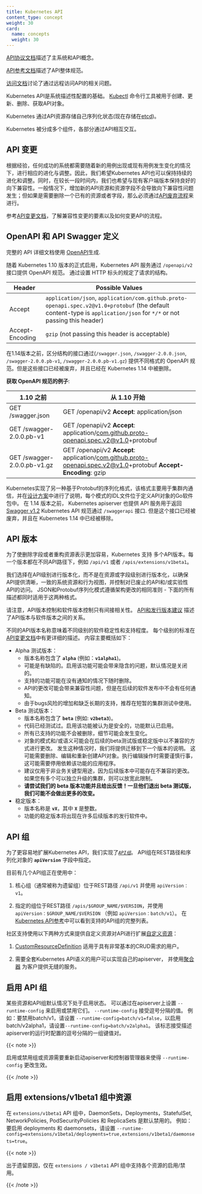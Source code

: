 ```yaml
---
title: Kubernetes API
content_type: concept
weight: 30
card:
  name: concepts
  weight: 30
---
```


<!-- overview -->

<!--
Overall API conventions are described in the [API conventions doc](https://git.k8s.io/community/contributors/devel/sig-architecture/api-conventions.md).

API endpoints, resource types and samples are described in [API Reference](/docs/reference).

Remote access to the API is discussed in the [Controlling API Access doc](/docs/reference/access-authn-authz/controlling-access/).

The Kubernetes API also serves as the foundation for the declarative configuration schema for the system. The [kubectl](/docs/reference/kubectl/overview/) command-line tool can be used to create, update, delete, and get API objects.

Kubernetes also stores its serialized state (currently in [etcd](https://coreos.com/docs/distributed-configuration/getting-started-with-etcd/)) in terms of the API resources.

Kubernetes itself is decomposed into multiple components, which interact through its API.
-->
[API协议文档](https://git.k8s.io/community/contributors/devel/sig-architecture/api-conventions.md)描述了主系统和API概念。

[API参考文档](/docs/reference)描述了API整体规范。

[访问文档](/docs/admin/accessing-the-api)讨论了通过远程访问API的相关问题。

Kubernetes API是系统描述性配置的基础。 [Kubectl](/docs/user-guide/kubectl/) 命令行工具被用于创建、更新、删除、获取API对象。

Kubernetes 通过API资源存储自己序列化状态(现在存储在[etcd](https://coreos.com/docs/distributed-configuration/getting-started-with-etcd/))。

Kubernetes 被分成多个组件，各部分通过API相互交互。




<!-- body -->

<!--
## API changes

In our experience, any system that is successful needs to grow and change as new use cases emerge or existing ones change. Therefore, we expect the Kubernetes API to continuously change and grow. However, we intend to not break compatibility with existing clients, for an extended period of time. In general, new API resources and new resource fields can be expected to be added frequently. Elimination of resources or fields will require following the [API deprecation policy](/docs/reference/using-api/deprecation-policy/).

What constitutes a compatible change and how to change the API are detailed by the [API change document](https://git.k8s.io/community/contributors/devel/sig-architecture/api_changes.md).
-->
## API 变更

根据经验，任何成功的系统都需要随着新的用例出现或现有用例发生变化的情况下，进行相应的进化与调整。因此，我们希望Kubernetes API也可以保持持续的进化和调整。同时，在较长一段时间内，我们也希望与现有客户端版本保持良好的向下兼容性。一般情况下，增加新的API资源和资源字段不会导致向下兼容性问题发生；但如果是需要删除一个已有的资源或者字段，那么必须通过[API废弃流程](/docs/reference/deprecation-policy/)来进行。

参考[API变更文档](https://git.k8s.io/community/contributors/devel/sig-architecture/api_changes.md)，了解兼容性变更的要素以及如何变更API的流程。

<!--
## OpenAPI and Swagger definitions

Complete API details are documented using [OpenAPI](https://www.openapis.org/).

Starting with Kubernetes 1.10, the Kubernetes API server serves an OpenAPI spec via the `/openapi/v2` endpoint.
The requested format is specified by setting HTTP headers:
-->

## OpenAPI 和 API Swagger 定义

完整的 API 详细文档使用 [OpenAPI](https://www.openapis.org/)生成.

随着 Kubernetes 1.10 版本的正式启用，Kubernetes API 服务通过 `/openapi/v2` 接口提供 OpenAPI 规范。
通过设置 HTTP 标头的规定了请求的结构。

Header | Possible Values
------ | ---------------
Accept | `application/json`, `application/com.github.proto-openapi.spec.v2@v1.0+protobuf` (the default content-type is `application/json` for `*/*` or not passing this header)
Accept-Encoding | `gzip` (not passing this header is acceptable)

<!--
Prior to 1.14, format-separated endpoints (`/swagger.json`, `/swagger-2.0.0.json`, `/swagger-2.0.0.pb-v1`, `/swagger-2.0.0.pb-v1.gz`)
serve the OpenAPI spec in different formats. These endpoints are deprecated, and are removed in Kubernetes 1.14.

**Examples of getting OpenAPI spec**:

Before 1.10 | Starting with Kubernetes 1.10
-->

在1.14版本之前，区分结构的接口通过(`/swagger.json`, `/swagger-2.0.0.json`, `/swagger-2.0.0.pb-v1`, `/swagger-2.0.0.pb-v1.gz`)
提供不同格式的 OpenAPI 规范。但是这些接口已经被废弃，并且已经在 Kubernetes 1.14 中被删除。

**获取 OpenAPI 规范的例子**:

1.10 之前 | 从 1.10 开始
----------- | -----------------------------
GET /swagger.json | GET /openapi/v2 **Accept**: application/json
GET /swagger-2.0.0.pb-v1 | GET /openapi/v2 **Accept**: application/com.github.proto-openapi.spec.v2@v1.0+protobuf
GET /swagger-2.0.0.pb-v1.gz | GET /openapi/v2 **Accept**: application/com.github.proto-openapi.spec.v2@v1.0+protobuf **Accept-Encoding**: gzip

<!--
Kubernetes implements an alternative Protobuf based serialization format for the API that is primarily intended for intra-cluster communication, documented in the [design proposal](https://github.com/kubernetes/community/blob/master/contributors/design-proposals/api-machinery/protobuf.md) and the IDL files for each schema are located in the Go packages that define the API objects.

Prior to 1.14, the Kubernetes apiserver also exposes an API that can be used to retrieve
the [Swagger v1.2](http://swagger.io/) Kubernetes API spec at `/swaggerapi`.
This endpoint is deprecated, and will be removed in Kubernetes 1.14.
-->

Kubernetes实现了另一种基于Protobuf的序列化格式，该格式主要用于集群内通信，并在[设计方案](https://github.com/kubernetes/community/blob/master/contributors/design-proposals/api-machinery/protobuf.md)中进行了说明，每个模式的IDL文件位于定义API对象的Go软件包中。
在 1.14 版本之前， Kubernetes apiserver 也提供 API 服务用于返回
[Swagger v1.2](http://swagger.io/) Kubernetes API 规范通过 `/swaggerapi` 接口.
但是这个接口已经被废弃，并且在 Kubernetes 1.14 中已经被移除。

<!--
## API versioning

To make it easier to eliminate fields or restructure resource representations, Kubernetes supports
multiple API versions, each at a different API path, such as `/api/v1` or
`/apis/extensions/v1beta1`.
-->

## API 版本

为了使删除字段或者重构资源表示更加容易，Kubernetes 支持
多个API版本。每一个版本都在不同API路径下，例如 `/api/v1` 或者
`/apis/extensions/v1beta1`。

<!--
We chose to version at the API level rather than at the resource or field level to ensure that the API presents a clear, consistent view of system resources and behavior, and to enable controlling access to end-of-life and/or experimental APIs. The JSON and Protobuf serialization schemas follow the same guidelines for schema changes - all descriptions below cover both formats.

Note that API versioning and Software versioning are only indirectly related.  The [API and release
versioning proposal](https://git.k8s.io/community/contributors/design-proposals/release/versioning.md) describes the relationship between API versioning and
software versioning.
-->

我们选择在API级别进行版本化，而不是在资源或字段级别进行版本化，以确保API提供清晰，一致的系统资源和行为视图，并控制对已废止的API和/或实验性API的访问。 JSON和Protobuf序列化模式遵循架构更改的相同准则 - 下面的所有描述都同时适用于这两种格式。

请注意，API版本控制和软件版本控制只有间接相关性。
 [API和发行版本建议](https://git.k8s.io/community/contributors/design-proposals/release/versioning.md) 描述了API版本与软件版本之间的关系。

<!--
Different API versions imply different levels of stability and support.  The criteria for each level are described
in more detail in the [API Changes documentation](https://git.k8s.io/community/contributors/devel/sig-architecture/api_changes.md#alpha-beta-and-stable-versions).  They are summarized here:
-->

不同的API版本名称意味着不同级别的软件稳定性和支持程度。 每个级别的标准在[API变更文档](https://git.k8s.io/community/contributors/devel/sig-architecture/api_changes.md#alpha-beta-and-stable-versions)中有更详细的描述。 内容主要概括如下：

<!--
- Alpha level:
  - The version names contain `alpha` (e.g. `v1alpha1`).
  - May be buggy.  Enabling the feature may expose bugs.  Disabled by default.
  - Support for feature may be dropped at any time without notice.
  - The API may change in incompatible ways in a later software release without notice.
  - Recommended for use only in short-lived testing clusters, due to increased risk of bugs and lack of long-term support.
- Beta level:
  - The version names contain `beta` (e.g. `v2beta3`).
  - Code is well tested.  Enabling the feature is considered safe.  Enabled by default.
  - Support for the overall feature will not be dropped, though details may change.
  - The schema and/or semantics of objects may change in incompatible ways in a subsequent beta or stable release.  When this happens,
    we will provide instructions for migrating to the next version.  This may require deleting, editing, and re-creating
    API objects.  The editing process may require some thought.   This may require downtime for applications that rely on the feature.
  - Recommended for only non-business-critical uses because of potential for incompatible changes in subsequent releases.  If you have
    multiple clusters which can be upgraded independently, you may be able to relax this restriction.
  - **Please do try our beta features and give feedback on them!  Once they exit beta, it may not be practical for us to make more changes.**
- Stable level:
  - The version name is `vX` where `X` is an integer.
  - Stable versions of features will appear in released software for many subsequent versions.
-->
- Alpha 测试版本：
  - 版本名称包含了 **`alpha`** (例如：**`v1alpha1`**)。
  - 可能是有缺陷的。启用该功能可能会带来隐含的问题，默认情况是关闭的。
  - 支持的功能可能在没有通知的情况下随时删除。
  - API的更改可能会带来兼容性问题，但是在后续的软件发布中不会有任何通知。
  - 由于bugs风险的增加和缺乏长期的支持，推荐在短暂的集群测试中使用。
- Beta 测试版本：
  - 版本名称包含了 **`beta`** (例如: **`v2beta3`**)。
  - 代码已经测试过。启用该功能被认为是安全的，功能默认已启用。
  - 所有已支持的功能不会被删除，细节可能会发生变化。
  - 对象的模式和/或语义可能会在后续的beta测试版或稳定版中以不兼容的方式进行更改。 发生这种情况时，我们将提供迁移到下一个版本的说明。 这可能需要删除、编辑和重新创建API对象。执行编辑操作时需要谨慎行事，这可能需要停用依赖该功能的应用程序。
  - 建议仅用于非业务关键型用途，因为后续版本中可能存在不兼容的更改。 如果您有多个可以独立升级的集群，则可以放宽此限制。
  - **请尝试我们的 beta 版本功能并且给出反馈！一旦他们退出 beta 测试版，我们可能不会做出更多的改变。**
- 稳定版本：
  - 版本名称是 **`vX`**，其中 **`X`** 是整数。
  - 功能的稳定版本将出现在许多后续版本的发行软件中。

<!--
## API groups

To make it easier to extend the Kubernetes API, we implemented [*API groups*](https://git.k8s.io/community/contributors/design-proposals/api-machinery/api-group.md).
The API group is specified in a REST path and in the `apiVersion` field of a serialized object.
-->

## API 组

为了更容易地扩展Kubernetes API，我们实现了[*`API组`*](https://git.k8s.io/community/contributors/design-proposals/api-machinery/api-group.md)。
API组在REST路径和序列化对象的 **`apiVersion`** 字段中指定。

<!--
Currently there are several API groups in use:

1. The *core* group, often referred to as the *legacy group*, is at the REST path `/api/v1` and uses `apiVersion: v1`.

1. The named groups are at REST path `/apis/$GROUP_NAME/$VERSION`, and use `apiVersion: $GROUP_NAME/$VERSION`
   (e.g. `apiVersion: batch/v1`).  Full list of supported API groups can be seen in [Kubernetes API reference](/docs/reference/).
-->

目前有几个API组正在使用中：

1. 核心组（通常被称为遗留组）位于REST路径 `/api/v1` 并使用 `apiVersion：v1`。

1. 指定的组位于REST路径 `/apis/$GROUP_NAME/$VERSION`，并使用 `apiVersion：$GROUP_NAME/$VERSION`
  （例如 `apiVersion：batch/v1`）。 在[Kubernetes API参考](/docs/reference/)中可以看到支持的API组的完整列表。

<!--
There are two supported paths to extending the API with [custom resources](/docs/concepts/api-extension/custom-resources/):

1. [CustomResourceDefinition](/docs/tasks/access-kubernetes-api/extend-api-custom-resource-definitions/)
   is for users with very basic CRUD needs.
1. Users needing the full set of Kubernetes API semantics can implement their own apiserver
   and use the [aggregator](/docs/tasks/access-kubernetes-api/configure-aggregation-layer/)
   to make it seamless for clients.
-->

社区支持使用以下两种方式来提供自定义资源对API进行扩展[自定义资源](/docs/concepts/api-extension/custom-resources/)：

1. [CustomResourceDefinition](/docs/tasks/access-kubernetes-api/extend-api-custom-resource-definitions/)
   适用于具有非常基本的CRUD需求的用户。

1. 需要全套Kubernetes API语义的用户可以实现自己的apiserver，
   并使用[聚合器](/docs/tasks/access-kubernetes-api/configure-aggregation-layer/)
   为客户提供无缝的服务。

<!--
## Enabling or disabling API groups

Certain resources and API groups are enabled by default.  They can be enabled or disabled by setting `--runtime-config`
on apiserver. `--runtime-config` accepts comma separated values. For example: to disable batch/v1, set
`--runtime-config=batch/v1=false`, to enable batch/v2alpha1, set `--runtime-config=batch/v2alpha1`.
The flag accepts comma separated set of key=value pairs describing runtime configuration of the apiserver.

Enabling or disabling groups or resources requires restarting apiserver and controller-manager
to pick up the `--runtime-config` changes.
-->

## 启用 API 组

某些资源和API组默认情况下处于启用状态。 可以通过在apiserver上设置 `--runtime-config` 来启用或禁用它们。
`--runtime-config` 接受逗号分隔的值。
例如：要禁用batch/v1，请设置 `--runtime-config=batch/v1=false`，以启用batch/v2alpha1，请设置`--runtime-config=batch/v2alpha1`。
该标志接受描述apiserver的运行时配置的逗号分隔的一组键值对。

{{< note >}}

启用或禁用组或资源需要重新启动apiserver和控制器管理器来使得 `--runtime-config` 更改生效。

{{< /note >}}

<!--
## Enabling specific resources in the extensions/v1beta1 group

DaemonSets, Deployments, StatefulSet, NetworkPolicies, PodSecurityPolicies and ReplicaSets in the `extensions/v1beta1` API group are disabled by default.
For example: to enable deployments and daemonsets, set
`--runtime-config=extensions/v1beta1/deployments=true,extensions/v1beta1/daemonsets=true`.

Individual resource enablement/disablement is only supported in the `extensions/v1beta1` API group for legacy reasons.
-->

## 启用 extensions/v1beta1 组中资源

在 `extensions/v1beta1` API 组中，DaemonSets，Deployments，StatefulSet, NetworkPolicies, PodSecurityPolicies 和 ReplicaSets 是默认禁用的。
例如：要启用 deployments 和 daemonsets，请设置 `--runtime-config=extensions/v1beta1/deployments=true,extensions/v1beta1/daemonsets=true`。

{{< note >}}

出于遗留原因，仅在 `extensions / v1beta1` API 组中支持各个资源的启用/禁用。

{{< /note >}}


